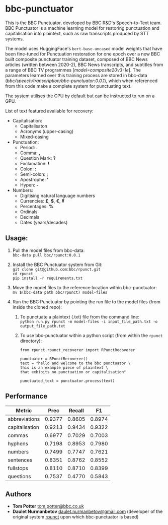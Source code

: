 # bbc-punctuator

This is the BBC Punctuator, developed by BBC R&D's Speech-to-Text team. BBC Punctuator is a machine learning model for restoring punctuation and capitalisation into plaintext, such as raw transcripts produced by STT systems.

The model uses HuggingFace's `bert-base-uncased` model weights that have been fine-tuned for Punctuation restoration for one epoch over a new BBC built composite punctuator training dataset, composed of BBC News articles (written between 2020-2), BBC News transcripts, and subtitles from a range of BBC TV programmes [*model=composite20v3-1e*]. The parameters learned over this training process are stored in bbc-data (*bbc/speech/transcription/bbc-punctuator:0.0.1*), which when referenced from this code make a complete system for punctuating text.

The system utilises the CPU by default but can be instructed to run on a GPU.

List of text featured available for recovery:

* Capitalisation:
  * Capitalisaton
  * Acronyms (upper-casing)
  * Mixed-casing
* Punctuation:
  * Period: **.**
  * Comma:  **,**
  * Question Mark: **?**
  * Exclamation: **!**
  * Colon:  **:**
  * Semi-colon: **;**
  * Apostrophe: **'**
  * Hypen: **-**
* Numbers:
  * Digitising natural language numbers
  * Currencies: **£**, **$**, **€**, **¥**
  * Percentages: **%**
  * Ordinals
  * Decimals
  * Dates (years/decades)

## Usage:

1. Pull the model files from bbc-data: \
   `bbc-data pull bbc/rpunct:0.0.1`
2. Install the BBC Punctuator system from Git: \
   `git clone git@github.com:bbc/rpunct.git` \
   `cd rpunct` \
   `pip install -r requirements.txt`
3. Move the model files to the reference location within bbc-punctuator: \
   `mv $(bbc-data path bbc/rpunct) model-files`
4. Run the BBC Punctuator by pointing the run file to the model files (from inside the cloned repo):

   1. To punctuate a plaintext (.txt) file from the command line: \
      `python run.py rpunct -m model-files -i input_file_path.txt -o output_file_path.txt`
   2. To use bbc-punctuator within a python script (from within the `rpunct`
      directory):

      ```
      from rpunct.rpunct_recoverer import RPunctRecoverer

      punctuator = RPunctRecoverer()
      text = "hello and welcome to the bbc punctuator \
      this is an example piece of plaintext \
      that exhibits no punctuation or capitalisation"

      punctuated_text = punctuator.process(text)
      ```

## Performance

| Metric         | Prec   | Recall | F1     |
| -------------- | ------ | ------ | ------ |
| abbreviations  | 0.9377 | 0.8605 | 0.8974 |
| capitalisation | 0.9213 | 0.9434 | 0.9322 |
| commas         | 0.6977 | 0.7029 | 0.7003 |
| hyphens        | 0.7198 | 0.8953 | 0.7980 |
| numbers        | 0.7499 | 0.7747 | 0.7621 |
| sentences      | 0.8351 | 0.8762 | 0.8552 |
| fullstops      | 0.8110 | 0.8710 | 0.8399 |
| questions      | 0.7537 | 0.4770 | 0.5843 |

## Authors

* **Tom Potter** <tom.potter@bbc.co.uk>
* **Daulet Nurmanbetov** <daulet.nurmanbetov@gmail.com> (developer of the original
  system [rpunct](https://github.com/Felflare/rpunct) upon which bbc-punctuator is
  based)
